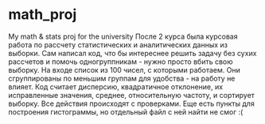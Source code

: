 # math_proj
My math &amp; stats proj for the university
После 2 курса была курсовая работа по рассчету статистических и аналитических данных из выборки. Сам написал код, что бы интереснее решить задачу без сухих рассчетов и помочь одногруппникам - нужно просто вбить свою выборку. На входе список из 100 чисел, с которыми работаем. Они сгруппированы по меньшим группам для удобства - на работу не влияет. Код считает дисперсию, квадратичное отклонение, их исправленные значения, среднее, относительную частоту, и сортирует выборку. Все действия происходят с проверками. Еще есть пункты для построения гистограммы, но отдельный файл с ней найти не смог :(  
